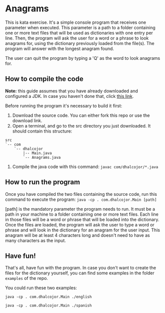 # Anagrams
This is kata exercise. It's a simple console program that receives one parameter when executed. This parameter is a path to a folder containing one or more text files that will be used as dictionaries with one entry per line. Then, the program will ask the user for a word or a phrase to look anagrams for, using the dictionary previously loaded from the file(s). The program will answer with the longest anagram found.

The user can quit the program by typing a 'Q' as the word to look anagrams for.

## How to compile the code
**Note:** this guide assumes that you have already downloaded and configured a JDK. In case you haven't done that, click [this link](https://www3.ntu.edu.sg/home/ehchua/programming/howto/JDK_Howto.html).

Before running the program it's necessary to build it first:

1. Download the source code. You can either fork this repo or use the download link.
1. Open a terminal, and go to the src directory you just downloaded. It should contain this structure:
```
src
`-- com
    `-- dhalcojor
        |-- Main.java
        `-- Anagrams.java
```
1. Compile the java code with this command: `javac com/dhalcojor/*.java`

## How to run the program
Once you have compiled the two files containing the source code, run this command to execute the program: `java -cp . com.dhalcojor.Main [path]`

[path] is the mandatory parameter the program needs to run. It must be a path in your machine to a folder containing one or more text files. Each line in those files will be a word or phrase that will be loaded into the dictionary. Once the files are loaded, the program will ask the user to type a word or phrase and will look in the dictionary for an anagram for the user input. This anagram will be at least 4 characters long and doesn't need to have as many characters as the input.

## Have fun!
That's all, have fun with the program. In case you don't want to create the files for the dictionary yourself, you can find some examples in the folder `examples` of the repo.

You could run these two examples:

`java -cp . com.dhalcojor.Main ./english`

`java -cp . com.dhalcojor.Main ./spanish`